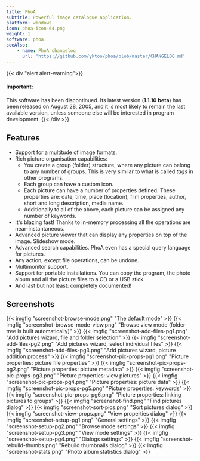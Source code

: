 ```yaml
---
title: PhoA
subtitle: Powerful image catalogue application.
platform: windows
icon: phoa-icon-64.png
weight: 1
software: phoa
seeAlso:
    - name: PhoA changelog
      url: 'https://github.com/yktoo/phoa/blob/master/CHANGELOG.md'
---
```


{{< div "alert alert-warning">}}
#### Important:

This software has been discontinued. Its latest version (**1.1.10 beta**) has been released on August 28, 2005, and it is most likely to remain the last available version, unless someone else will be interested in program development.
{{< /div >}}

## Features

* Support for a multitude of image formats.
* Rich picture organisation capabilities:
    * You create a group (folder) structure, where any picture can belong to any number of groups. This is very similar to what is called <i>tags</i> in other programs.
    * Each group can have a custom icon.
    * Each picture can have a number of properties defined. These properties are: date, time, place (location), film properties, author, short and long description, media name.
    * Additionally to all of the above, each picture can be assigned any number of keywords.
* It's blazing fast! Thanks to in-memory processing all the operations are near-instantaneous.
* Advanced picture viewer that can display any properties on top of the image. Slideshow mode.
* Advanced search capabilities. PhoA even has a special query language for pictures.
* Any action, except file operations, can be undone.
* Multimonitor support.
* Support for portable installations. You can copy the program, the photo album and all the picture files to a CD or a USB stick.
* And last but not least: completely documented!

## Screenshots

{{< imgfig "screenshot-browse-mode.png" "The default mode" >}}
{{< imgfig "screenshot-browse-mode-view.png" "Browse view mode (folder tree is built automatically)" >}}
{{< imgfig "screenshot-add-files-pg1.png" "Add pictures wizard, file and folder selection" >}}
{{< imgfig "screenshot-add-files-pg2.png" "Add pictures wizard, select individual files" >}}
{{< imgfig "screenshot-add-files-pg3.png" "Add pictures wizard, picture addition process" >}}
{{< imgfig "screenshot-pic-props-pg1.png" "Picture properties: picture file properties" >}}
{{< imgfig "screenshot-pic-props-pg2.png" "Picture properties: picture metadata" >}}
{{< imgfig "screenshot-pic-props-pg3.png" "Picture properties: view pictures" >}}
{{< imgfig "screenshot-pic-props-pg4.png" "Picture properties: picture data" >}}
{{< imgfig "screenshot-pic-props-pg5.png" "Picture properties: keywords" >}}
{{< imgfig "screenshot-pic-props-pg6.png" "Picture properties: linking pictures to groups" >}}
{{< imgfig "screenshot-find.png" "Find pictures dialog" >}}
{{< imgfig "screenshot-sort-pics.png" "Sort pictures dialog" >}}
{{< imgfig "screenshot-view-props.png" "View properties dialog" >}}
{{< imgfig "screenshot-setup-pg1.png" "General settings" >}}
{{< imgfig "screenshot-setup-pg2.png" "Browse mode settings" >}}
{{< imgfig "screenshot-setup-pg3.png" "View mode settings" >}}
{{< imgfig "screenshot-setup-pg4.png" "Dialogs settings" >}}
{{< imgfig "screenshot-rebuild-thumbs.png" "Rebuild thumbnails dialog" >}}
{{< imgfig "screenshot-stats.png" "Photo album statistics dialog" >}}